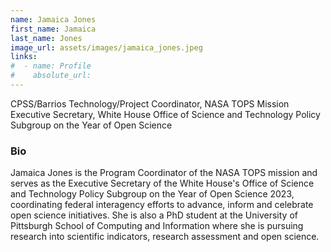 ```yaml
---
name: Jamaica Jones
first_name: Jamaica
last_name: Jones
image_url: assets/images/jamaica_jones.jpeg
links:
#  - name: Profile
#    absolute_url:
---
```


CPSS/Barrios Technology/Project Coordinator, NASA TOPS Mission   
Executive Secretary, White House Office of Science and Technology Policy Subgroup on the Year of Open Science

### Bio

Jamaica Jones is the Program Coordinator of the NASA TOPS mission and serves as the Executive Secretary of the White House's Office of Science and Technology Policy Subgroup on the Year of Open Science 2023, coordinating federal interagency efforts to advance, inform and celebrate open science initiatives. 
She is also a PhD student at the University of Pittsburgh School of Computing and Information where she is pursuing research into scientific indicators, research assessment and open science.
